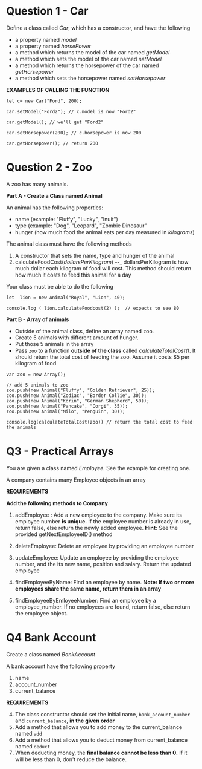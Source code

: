# Question 1 - Car
Define a class called _Car_, which has a constructor, and have the following

- a property named _model_
- a property named _horsePower_
- a method which returns the model of the car named _getModel_
- a method which sets the model of the car named _setModel_
- a method which returns the horsepower of the car named _getHorsepower_
- a method which sets the horsepower named _setHorsepower_

**EXAMPLES OF CALLING THE FUNCTION**

```
let c= new Car("Ford", 200);
```

```
car.setModel("Ford2"); // c.model is now "Ford2"
```

```
car.getModel(); // we'll get "Ford2"
```

```
car.setHorsepower(200); // c.horsepower is now 200
```

```
car.getHorsepower(); // return 200
```

 

# Question 2 - Zoo

A zoo has many animals.

**Part A - Create a Class named Animal**

An animal has the following properties:

- name (example: "Fluffy", "Lucky", "Inuit")
- type (example: "Dog", "Leopard", "Zombie Dinosaur"
- hunger (how much food the animal eats per day measured in _kilograms_)

The animal class must have the following methods

1. A constructor that sets the name, type and hunger of the animal
2. calculateFoodCost(_dollarsPerKilogram_) --_ dollarsPerKilogram is how much dollar each kilogram of food will cost. This method should return how much it costs to feed this animal for  a day

Your class must be able to do the following

```
let  lion = new Animal("Royal", "Lion", 40);
```

```
console.log ( lion.calculateFoodcost(2) );  // expects to see 80
```

**Part B - Array of animals**

 

- Outside of the animal class, define an array named zoo.
- Create 5 animals with different amount of hunger.
- Put those 5 animals in the array
- Pass `zoo` to a function **outside of the class** called _calculateTotalCost()_. It should return the total cost of feeding the zoo. Assume it costs $5 per kilogram of food
```
var zoo = new Array();
```

```
// add 5 animals to zoo
zoo.push(new Animal("Fluffy", "Golden Retriever", 25));
zoo.push(new Animal("Zodiac", "Border Collie", 30));
zoo.push(new Animal("Korin", "German Shepherd", 50));
zoo.push(new Animal("Pancake", "Corgi", 35));
zoo.push(new Animal("Milo", "Penguin", 30));
```

```
console.log(calculateTotalCost(zoo)) // return the total cost to feed the animals
```


# Q3 - Practical Arrays

You are given a class named _Employee._  See the example for creating one.

A company contains many Employee objects in an array

**REQUIREMENTS**

**Add the following methods to Company**

1. addEmployee : Add a new employee to the company. Make sure its employee number **is unique.** If the employee number is already in use, return false, else return the newly added employee. **Hint:** See the provided getNextEmployeeID() method

2. deleteEmployee: Delete an employee by providing an employee number

3. updateEmployee: Update an employee by providing the employee number, and the its new name, position and salary. Return the updated employee

4. findEmployeeByName: Find an employee by name. **Note: If two or more employees share the same name, return them in an array**

5. findEmployeeByEmloyeeNumber: Find an employee by a employee_number. If no employees are found, return false, else return the employee object.


# Q4 Bank Account

Create a class named _BankAccount_

A bank account have the following property

1. name 
2. account_number 
3. current_balance

**REQUIREMENTS**


4. The class constructor should set the initial name, `bank_account_number` and `current_balance`, **in the given order**
5. Add a method that allows you to add money to the current_balance named `add`
6. Add a method that allows you to deduct money from current_balance named `deduct`
7. When deducting money, the **final balance cannot be less than 0.** If it will be less than 0, don't reduce the balance.

